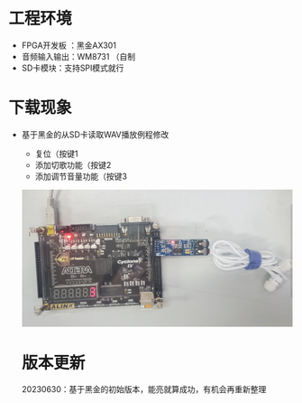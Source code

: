 # 工程环境

+ FPGA开发板 ：黑金AX301
+ 音频输入输出：WM8731 （自制
+ SD卡模块：支持SPI模式就行



# 下载现象

- 基于黑金的从SD卡读取WAV播放例程修改

  - 复位（按键1
  - 添加切歌功能（按键2
  - 添加调节音量功能（按键3

  ![Finish](Finish.png)

  

  # 版本更新

  20230630：基于黑金的初始版本，能亮就算成功，有机会再重新整理
